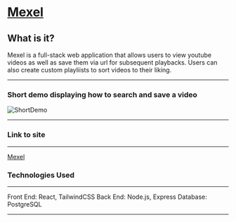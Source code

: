 # [Mexel](https://github.com/tran-christopher/Mexel)

## What is it?

Mexel is a full-stack web application that allows users to view youtube videos as well as save them via url for subsequent playbacks. Users can also create custom playliists to sort videos to their liking.

---

### Short demo displaying how to search and save a video


![ShortDemo](https://github.com/tran-christopher/Mexel/assets/145728509/85262982-b6b0-4d32-8433-146baebe217b)

---

### Link to site

---

[Mexel](http://mexel-music-dev.us-west-1.elasticbeanstalk.com/)

### Technologies Used

---

Front End: React, TailwindCSS
Back End: Node.js, Express
Database: PostgreSQL

---
